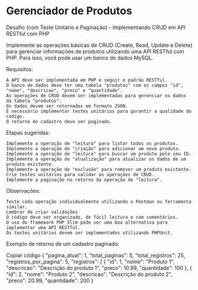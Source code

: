 # Gerenciador de Produtos
Desafio (com Teste Unitário e Paginação) - Implementando CRUD em API RESTful com PHP

Implemente as operações básicas de CRUD (Create, Read, Update e Delete) para gerenciar informações de produtos utilizando uma API RESTful com PHP. Para isso, você pode usar um banco de dados MySQL.

Requisitos:

    A API deve ser implementada em PHP e seguir o padrão RESTful.
    O banco de dados deve ter uma tabela "produtos" com os campos "id", "nome", "descricao", "preco" e "quantidade".
    As operações de CRUD devem ser implementadas para gerenciar os dados da tabela "produtos".
    Os dados devem ser retornados em formato JSON.
    É necessário implementar testes unitários para garantir a qualidade do código.
    O retorno do cadastro deve ser paginado.

Etapas sugeridas:

    Implemente a operação de "leitura" para listar todos os produtos.
    Implemente a operação de "criação" para adicionar um novo produto.
    Implemente a operação de "leitura" para buscar um produto pelo seu ID.
    Implemente a operação de "atualização" para atualizar os dados de um produto existente.
    Implemente a operação de "exclusão" para remover um produto existente.
    Crie testes unitários para validar as operações de CRUD.
    Implemente a paginação no retorno da operação de "leitura".

Observações:

    Teste cada operação individualmente utilizando o Postman ou ferramenta similar.
    Lembrar de criar validações
    O código deve ser organizado, de fácil leitura e com comentários.
    O uso do framework PHP Slim pode ser uma boa alternativa para implementar uma API RESTful.
    Os testes unitários devem ser implementados utilizando PHPUnit.

Exemplo de retorno de um cadastro paginado:

Copiar código
{
    "pagina_atual": 1,
    "total_paginas": 5,
    "total_registros": 25,
    "registros_por_pagina": 5,
    "registros": [
        {
            "id": 1,
            "nome": "Produto 1",
            "descricao": "Descrição do produto 1",
            "preco": 10.99,
            "quantidade": 100
        },
        {
            "id": 2,
            "nome": "Produto 2",
            "descricao": "Descrição do produto 2",
            "preco": 20.99,
            "quantidade": 200
        }
	

